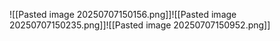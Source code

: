![[Pasted image 20250707150156.png]]![[Pasted image 20250707150235.png]]![[Pasted image 20250707150952.png]]